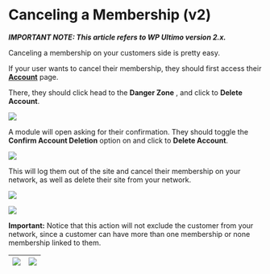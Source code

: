# Canceling a Membership (v2)

_**IMPORTANT NOTE: This article refers to WP Ultimo version 2.x.**_

Canceling a membership on your customers side is pretty easy.

If your user wants to cancel their membership, they should first access their [**Account**](https://help.wpultimo.com/article/411-the-account-page-v2) page.

There, they should click head to the **Danger Zone** , and click to **Delete Account**.

![](assets/images/37a1ff9f.png)

A module will open asking for their confirmation. They should toggle the **Confirm Account Deletion** option on and click to **Delete Account**.

![](assets/images/af2ca48e.png)

This will log them out of the site and cancel their membership on your network, as well as delete their site from your network.

![](assets/images/1a44e2e2.png)

![](assets/images/667a7198.png)

**Important:** Notice that this action will not exclude the customer from your network, since a customer can have more than one membership or none membership linked to them.

![](assets/images/43bde75e.png) | ![](assets/images/8bc09666.png)  
---|---

